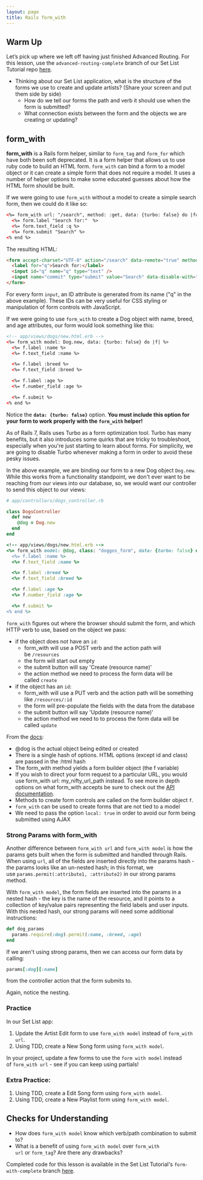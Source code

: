 ```yaml
---
layout: page
title: Rails form_with
---
```

## Warm Up

Let’s pick up where we left off having just finished Advanced Routing. For this lesson, use the `advanced-routing-complete` branch of our Set List Tutorial repo [here](https://github.com/turingschool-examples/set-list-7/tree/advanced-routing-complete).

- Thinking about our Set List application, what is the structure of the forms we use to create and update artists? (Share your screen and put them side by side)
    - How do we tell our forms the path and verb it should use when the form is submitted?
    - What connection exists between the form and the objects we are creating or updating?

## form_with

**form_with** is a Rails form helper, similar to `form_tag` and `form_for` which have both been soft deprecated. It is a form helper that allows us to use ruby code to build an HTML form. `form_with` can bind a form to a model object or it can create a simple form that does not require a model. It uses a number of helper options to make some educated guesses about how the HTML form should be built.

If we were going to use `form_with` without a model to create a simple search form, then we could do it like so:

```html
<%= form_with url: "/search", method: :get, data: {turbo: false} do |form| %>
  <%= form.label "Search for:"  %>
  <%= form.text_field :q %>
  <%= form.submit "Search" %>
<% end %>
```

The resulting HTML:

```html
<form accept-charset="UTF-8" action="/search" data-remote="true" method="get">
  <label for="q">Search for:</label>
  <input id="q" name="q" type="text" />
  <input name="commit" type="submit" value="Search" data-disable-with="Search" />
</form>
```

For every form `input`, an ID attribute is generated from its name ("q" in the above example). These IDs can be very useful for CSS styling or manipulation of form controls with JavaScript.

If we were going to use `form_with` to create a Dog object with name, breed, and age attributes, our form would look something like this:

```html
<!-- app/views/dogs/new.html.erb -->
<%= form_with model: Dog.new, data: {turbo: false} do |f| %>
  <%= f.label :name %>
  <%= f.text_field :name %>

  <%= f.label :breed %>
  <%= f.text_field :breed %>

  <%= f.label :age %>
  <%= f.number_field :age %>

  <%= f.submit %>
<% end %>
```

Notice the **`data: {turbo: false}`** option. **You must include this option for your form to work properly with the `form_with` helper!**

As of Rails 7, Rails uses Turbo as a form optimization tool. Turbo has many benefits, but it also introduces some quirks that are tricky to troubleshoot, especially when you're just starting to learn about forms. For simplicity, we are going to disable Turbo whenever making a form in order to avoid these pesky issues. 

In the above example, we are binding our form to a new Dog object `Dog.new`. While this works from a functionality standpoint, we don't ever want to be reaching from our views into our database, so, we would want our controller to send this object to our views:

```ruby
# app/controllers/dogs_controller.rb

class DogsController
  def new
    @dog = Dog.new
  end
end
```

```ruby
<!-- app/views/dogs/new.html.erb -->
<%= form_with model: @dog, class: "doggos_form", data: {turbo: false} do |f| %>
  <%= f.label :name %>
  <%= f.text_field :name %>

  <%= f.label :breed %>
  <%= f.text_field :breed %>

  <%= f.label :age %>
  <%= f.number_field :age %>

  <%= f.submit %>
<% end %>
```

`form_with` figures out where the browser should submit the form, and which HTTP verb to use, based on the object we pass:

- if the object does not have an `id`:
    - form_with will use a POST verb and the action path will be `/resources`
    - the form will start out empty
    - the submit button will say 'Create (resource name)'
    - the action method we need to process the form data will be called `create`
- if the object has an `id`:
    - form_with will use a PUT verb and the action path will be something like `/resources/:id`
    - the form will pre-populate the fields with the data from the database
    - the submit button will say 'Update (resource name)'
    - the action method we need to to process the form data will be called `update`
    

From the [docs](https://guides.rubyonrails.org/form_helpers.html):

- @dog is the actual object being edited or created
- There is a single hash of options. HTML options (except id and class) are passed in the :html hash
- The form_with method yields a form builder object (the f variable)
- If you wish to direct your form request to a particular URL, you would use form_with url: my_nifty_url_path instead. To see more in depth options on what form_with accepts be sure to check out the [API documentation](https://api.rubyonrails.org/v7.0.4/classes/ActionView/Helpers/FormHelper.html#method-i-form_with).
- Methods to create form controls are called on the form builder object `f`.
- `form_with` can be used to create forms that are not tied to a model
- We need to pass the option `local: true` in order to avoid our form being submitted using AJAX

### Strong Params with form_with

Another difference between `form_with url` and `form_with model` is how the params gets built when the form is submitted and handled through Rails. When using `url`, all of the fields are inserted directly into the params hash - the params looks like an un-nested hash; in this format, we use `params.permit(:attribute1, :attribute2)` in our strong params method.

With `form_with model`, the form fields are inserted into the params in a nested hash - the key is the name of the resource, and it points to a collection of key/value pairs representing the field labels and user inputs. With this nested hash, our strong params will need some additional instructions:

```ruby
def dog_params
  params.require(:dog).permit(:name, :breed, :age)
end
```

If we aren't using strong params, then we can access our form data by calling:

```ruby
params[:dog][:name]
```

from the controller action that the form submits to.

Again, notice the nesting.

### Practice

In our Set List app:

1. Update the Artist Edit form to use `form_with model` instead of `form_with url`.
2. Using TDD, create a New Song form using `form_with model`.

In your project, update a few forms to use the `form with model` instead of `form_with url` - see if you can keep using partials!

### Extra Practice:

1. Using TDD, create a Edit Song form using `form_with model`.
2. Using TDD, create a New Playlist form using `form_with model`.

## Checks for Understanding

- How does `form_with model` know which verb/path combination to submit to?
- What is a benefit of using `form_with model` over `form_with url` or `form_tag`? Are there any drawbacks?

Completed code for this lesson is available in the Set List Tutorial's `form-with-complete` branch [here](https://github.com/turingschool-examples/set-list-7/tree/form-with-complete).
